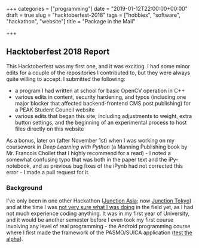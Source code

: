 +++
categories = ["programming"]
date = "2019-01-12T22:00:00+00:00"
draft = true
slug = "hacktoberfest-2018"
tags = ["hobbies", "software", "hackathon", "website"]
title = "Package in the Mail"

+++
## Hacktoberfest 2018 Report

This Hacktoberfest was my first one, and it was exciting. I had some minor edits for a couple of the repositories I contributed to, but they were always quite willing to accept. I submitted the following:

* a program I had written at school for basic OpenCV operation in C++
* various edits in content, security hardening, and typos (including one major blocker that affected backend-frontend CMS post publishing) for a PEAK Student Council website
* various edits that began this site; including adjustments to weight, extra button settings, and the beginning of an experimental process to host files directly on this website

As a bonus, later on (after November 1st) when I was working on my coursework in _Deep Learning with Python_ (a Manning Publishing book by Mr. Francois Chollet that I highly recommend for a read) - I noted a somewhat confusing typo that was both in the paper text and the iPy-notebook, and as previous bug fixes of the iPynb had not corrected this error - I made a pull request for it.

### Background

I've only been in one other Hackathon ([Junction Asia](https://junctionasia.github.io/index.html); now [Junction Tokyo](https://tokyo.hackjunction.com/)) and at the time I was [not very sure what I was doing](https://devpost.com/software/tentatively-club-home "DJing, probably") in the field yet, as I had not much experience coding anything. It was in my first year of University, and it would be another semester before I even took my first course involving any level of real programming - the Android programming course where I first made the framework of the PASMO/SUICA application ([test the alpha](http://smarturl.it/GET-SICCR)).